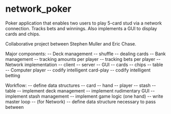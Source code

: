 # network_poker
Poker application that enables two users to play 5-card stud
via a network connection.  Tracks bets and winnings.  Also implements a GUI
to display cards and chips.

Collaborative project between Stephen Muller and Eric Chase.


Major components:
-- Deck management
   -- shuffle
   -- dealing cards
-- Bank management
   -- tracking amounts per player
   -- tracking bets per player
-- Network implementation
   -- client
   -- server
-- GUI
   -- cards
   -- chips
   -- table
-- Computer player
   -- codify intelligent card-play
   -- codify intelligent betting

 Workflow:
-- define data structures
    -- card
    -- hand
    -- player
    -- stash
    -- table
-- implement deck management
-- implement rudimentary GUI
-- implement stash management
-- implement game logic (one hand)
-- write master loop
-- (for Network)
   -- define data structure necessary to pass between
